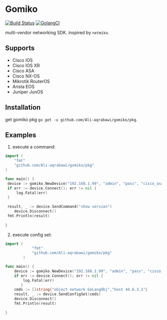 # Gomiko
[![Build Status](https://travis-ci.org/Ali-aqrabawi/gomiko.svg?branch=master)](https://travis-ci.org/Ali-aqrabawi/gomiko)
[![GolangCI](https://golangci.com/badges/github.com/Ali-aqrabawi/gomiko.svg)](https://golangci.com)

multi-vendor networking SDK.
inspired by `netmiko`.
 
## Supports
* Cisco IOS
* Cisco IOS XR
* Cisco ASA
* Cisco NX-OS
* Mikrotik RouterOS
* Arista EOS
* Juniper JunOS

## Installation
get gomiko pkg `go get -u github.com/Ali-aqrabawi/gomiko/pkg`.

## Examples 
 1. execute a command:
```go
import (
	"fmt"
	"github.com/Ali-aqrabawi/gomiko/pkg"
)

func main() {
 device := gomiko.NewDevice("192.168.1.99", "admin", "pass", "cisco_asa")
 if err := device.Connect(); err != nil {
     log.Fatal(err)    	    
 }
 	
 result, _ := device.SendCommand("show version")
    device.Disconnect()
 fmt.Println(result)
 
}
```

 2. execute config set:
```go
import (
    	    "fmt"
    	    "github.com/Ali-aqrabawi/gomiko/pkg"
        )

func main() {
	device := gomiko.NewDevice("192.168.1.99", "admin", "pass", "cisco_asa")
	if err := device.Connect(); err != nil {
		log.Fatal(err)
       }
	cmds := []string{"object network GoLangObj","host 44.6.3.1"}
    result, _ := device.SendConfigSet(cmds)
    device.Disconnect()
    fmt.Println(result)
    
}
```
        
